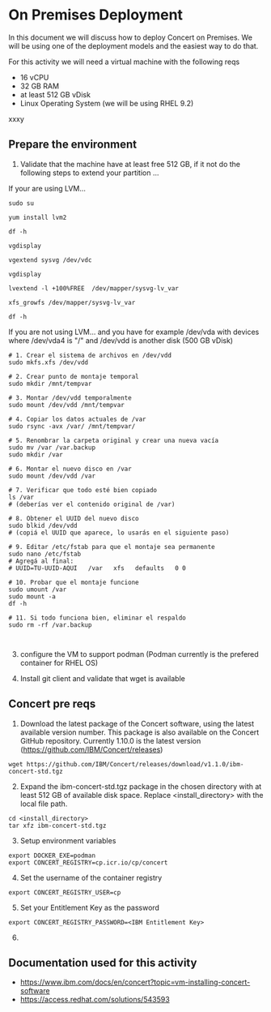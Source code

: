 On Premises Deployment
=

In this document we will discuss how to deploy Concert on Premises. We will be using one of the deployment models and the easiest way to do that.

For this activity we will need a virtual machine with the following reqs

- 16 vCPU
- 32 GB RAM
- at least 512 GB vDisk
- Linux Operating System (we will be using RHEL 9.2)

xxxy

Prepare the environment
-

1. Validate that the machine have at least free 512 GB, if it not do the following steps to extend your partition ...

If your are using LVM...

```
sudo su

yum install lvm2

df -h

vgdisplay

vgextend sysvg /dev/vdc

vgdisplay

lvextend -l +100%FREE  /dev/mapper/sysvg-lv_var

xfs_growfs /dev/mapper/sysvg-lv_var

df -h

```

If you are not using LVM... and you have for example /dev/vda with devices where /dev/vda4 is "/" and /dev/vdd is another disk (500 GB vDisk)


```
# 1. Crear el sistema de archivos en /dev/vdd
sudo mkfs.xfs /dev/vdd

# 2. Crear punto de montaje temporal
sudo mkdir /mnt/tempvar

# 3. Montar /dev/vdd temporalmente
sudo mount /dev/vdd /mnt/tempvar

# 4. Copiar los datos actuales de /var
sudo rsync -avx /var/ /mnt/tempvar/

# 5. Renombrar la carpeta original y crear una nueva vacía
sudo mv /var /var.backup
sudo mkdir /var

# 6. Montar el nuevo disco en /var
sudo mount /dev/vdd /var

# 7. Verificar que todo esté bien copiado
ls /var
# (deberías ver el contenido original de /var)

# 8. Obtener el UUID del nuevo disco
sudo blkid /dev/vdd
# (copiá el UUID que aparece, lo usarás en el siguiente paso)

# 9. Editar /etc/fstab para que el montaje sea permanente
sudo nano /etc/fstab
# Agregá al final:
# UUID=TU-UUID-AQUI   /var   xfs   defaults   0 0

# 10. Probar que el montaje funcione
sudo umount /var
sudo mount -a
df -h

# 11. Si todo funciona bien, eliminar el respaldo
sudo rm -rf /var.backup



```

   
3. configure the VM to support podman (Podman currently is the prefered container for RHEL OS)


4. Install git client and validate that wget is available   



Concert pre reqs 
-

1. Download the latest package of the Concert software, using the latest available version number. This package is also available on the Concert GitHub repository. Currently 1.10.0 is the latest version (https://github.com/IBM/Concert/releases)


```
wget https://github.com/IBM/Concert/releases/download/v1.1.0/ibm-concert-std.tgz
```
 
2. Expand the ibm-concert-std.tgz package in the chosen directory with at least 512 GB of available disk space. Replace <install_directory> with the local file path.

```
cd <install_directory> 
tar xfz ibm-concert-std.tgz
```

3. Setup environment variables

```
export DOCKER_EXE=podman
export CONCERT_REGISTRY=cp.icr.io/cp/concert

```

4. Set the username of the container registry
```
export CONCERT_REGISTRY_USER=cp
```

5. Set your Entitlement Key as the password
```
export CONCERT_REGISTRY_PASSWORD=<IBM Entitlement Key>
```

6. 

Documentation used for this activity
-

- https://www.ibm.com/docs/en/concert?topic=vm-installing-concert-software
- https://access.redhat.com/solutions/543593
